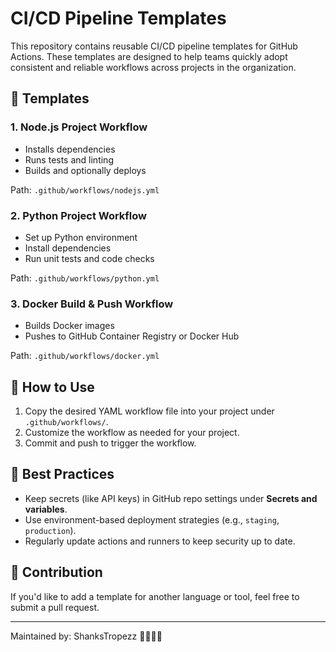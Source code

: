 
# CI/CD Pipeline Templates

This repository contains reusable CI/CD pipeline templates for GitHub Actions. These templates are designed to help teams quickly adopt consistent and reliable workflows across projects in the organization.

## 📁 Templates

### 1. **Node.js Project Workflow**
- Installs dependencies
- Runs tests and linting
- Builds and optionally deploys

Path: `.github/workflows/nodejs.yml`

### 2. **Python Project Workflow**
- Set up Python environment
- Install dependencies
- Run unit tests and code checks

Path: `.github/workflows/python.yml`

### 3. **Docker Build & Push Workflow**
- Builds Docker images
- Pushes to GitHub Container Registry or Docker Hub

Path: `.github/workflows/docker.yml`

## 🚀 How to Use

1. Copy the desired YAML workflow file into your project under `.github/workflows/`.
2. Customize the workflow as needed for your project.
3. Commit and push to trigger the workflow.

## 📌 Best Practices

- Keep secrets (like API keys) in GitHub repo settings under **Secrets and variables**.
- Use environment-based deployment strategies (e.g., `staging`, `production`).
- Regularly update actions and runners to keep security up to date.

## 🤝 Contribution

If you'd like to add a template for another language or tool, feel free to submit a pull request.

---

Maintained by: ShanksTropezz 🧑‍💻🧑‍💻
